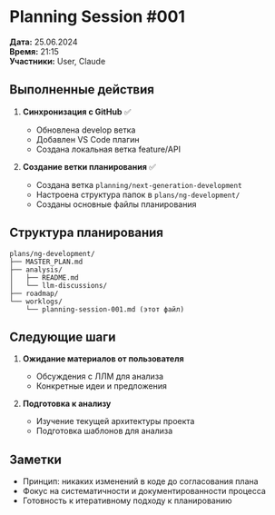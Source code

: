 # Planning Session #001

**Дата:** 25.06.2024  
**Время:** 21:15  
**Участники:** User, Claude

## Выполненные действия

1. **Синхронизация с GitHub** ✅
   - Обновлена develop ветка
   - Добавлен VS Code плагин
   - Создана локальная ветка feature/API

2. **Создание ветки планирования** ✅
   - Создана ветка `planning/next-generation-development`
   - Настроена структура папок в `plans/ng-development/`
   - Созданы основные файлы планирования

## Структура планирования

```
plans/ng-development/
├── MASTER_PLAN.md
├── analysis/
│   ├── README.md
│   └── llm-discussions/
├── roadmap/
└── worklogs/
    └── planning-session-001.md (этот файл)
```

## Следующие шаги

1. **Ожидание материалов от пользователя**
   - Обсуждения с ЛЛМ для анализа
   - Конкретные идеи и предложения

2. **Подготовка к анализу**
   - Изучение текущей архитектуры проекта
   - Подготовка шаблонов для анализа

## Заметки

- Принцип: никаких изменений в коде до согласования плана
- Фокус на систематичности и документированности процесса
- Готовность к итеративному подходу к планированию 